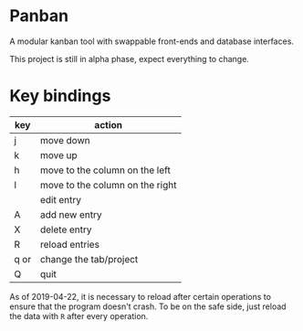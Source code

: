 # Panban

A modular kanban tool with swappable front-ends and database interfaces.

This project is still in alpha phase, expect everything to change.

# Key bindings

| key        | action                          |
|------------|---------------------------------|
| j          | move down                       |
| k          | move up                         |
| h          | move to the column on the left  |
| l          | move to the column on the right |
| <Enter>    | edit entry                      |
| A          | add new entry                   |
| X          | delete entry                    |
| R          | reload entries                  |
| q or <TAB> | change the tab/project          |
| Q          | quit                            |

As of 2019-04-22, it is necessary to reload after certain operations to ensure
that the program doesn't crash.  To be on the safe side, just reload the data
with `R` after every operation.
